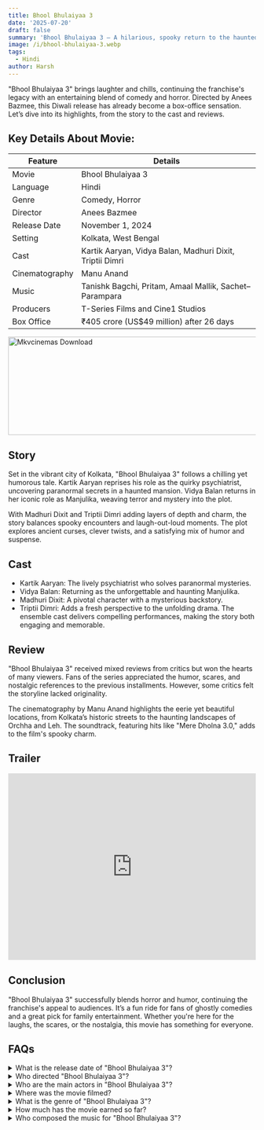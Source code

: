 ```yaml
---
title: Bhool Bhulaiyaa 3
date: '2025-07-20'
draft: false
summary: 'Bhool Bhulaiyaa 3 – A hilarious, spooky return to the haunted haveli with Vidya Balan, Kartik Aaryan, and more! Comedy and horror await.'
image: /i/bhool-bhulaiyaa-3.webp
tags:
  - Hindi
author: Harsh
---
```


"Bhool Bhulaiyaa 3" brings laughter and chills, continuing the franchise's legacy with an entertaining blend of comedy and horror. Directed by Anees Bazmee, this Diwali release has already become a box-office sensation. Let’s dive into its highlights, from the story to the cast and reviews.

## Key Details About Movie:

| Feature        | Details                                                  |
| -------------- | -------------------------------------------------------- |
| Movie          | Bhool Bhulaiyaa 3                                        |
| Language       | Hindi                                                    |
| Genre          | Comedy, Horror                                           |
| Director       | Anees Bazmee                                             |
| Release Date   | November 1, 2024                                         |
| Setting        | Kolkata, West Bengal                                     |
| Cast           | Kartik Aaryan, Vidya Balan, Madhuri Dixit, Triptii Dimri |
| Cinematography | Manu Anand                                               |
| Music          | Tanishk Bagchi, Pritam, Amaal Mallik, Sachet–Parampara   |
| Producers      | T-Series Films and Cine1 Studios                         |
| Box Office     | ₹405 crore (US$49 million) after 26 days                 |

<a href="https://www.profitableratecpm.com/vbvpd9w3h?key=32fa8307e0db421fc9459d903b211dae">
  <img src="/mkvcinemas-btn.webp" alt="Mkvcinemas Download" width="600" height="200" loading="lazy">
</a>

## Story

Set in the vibrant city of Kolkata, "Bhool Bhulaiyaa 3" follows a chilling yet humorous tale. Kartik Aaryan reprises his role as the quirky psychiatrist, uncovering paranormal secrets in a haunted mansion. Vidya Balan returns in her iconic role as Manjulika, weaving terror and mystery into the plot.

With Madhuri Dixit and Triptii Dimri adding layers of depth and charm, the story balances spooky encounters and laugh-out-loud moments. The plot explores ancient curses, clever twists, and a satisfying mix of humor and suspense.

## Cast

- Kartik Aaryan: The lively psychiatrist who solves paranormal mysteries.
- Vidya Balan: Returning as the unforgettable and haunting Manjulika.
- Madhuri Dixit: A pivotal character with a mysterious backstory.
- Triptii Dimri: Adds a fresh perspective to the unfolding drama.
  The ensemble cast delivers compelling performances, making the story both engaging and memorable.

## Review

"Bhool Bhulaiyaa 3" received mixed reviews from critics but won the hearts of many viewers. Fans of the series appreciated the humor, scares, and nostalgic references to the previous installments. However, some critics felt the storyline lacked originality.

The cinematography by Manu Anand highlights the eerie yet beautiful locations, from Kolkata’s historic streets to the haunting landscapes of Orchha and Leh. The soundtrack, featuring hits like "Mere Dholna 3.0," adds to the film's spooky charm.

## Trailer

<iframe width="100%" height="380" src="https://www.youtube.com/embed/sp3Io6rcA8E" title={title} frameborder="0" allow="accelerometer; autoplay; clipboard-write; encrypted-media; gyroscope; picture-in-picture; web-share" referrerpolicy="strict-origin-when-cross-origin" allowfullscreen loading="lazy"></iframe>

## Conclusion

"Bhool Bhulaiyaa 3" successfully blends horror and humor, continuing the franchise's appeal to audiences. It’s a fun ride for fans of ghostly comedies and a great pick for family entertainment. Whether you're here for the laughs, the scares, or the nostalgia, this movie has something for everyone.

## FAQs

<details>
    <summary>What is the release date of "Bhool Bhulaiyaa 3"?</summary>
    <p>The movie was released on November 1, 2024.</p>
</details>

<details>
    <summary>Who directed "Bhool Bhulaiyaa 3"?</summary>
    <p>Anees Bazmee directed the film.</p>
</details>

<details>
    <summary>Who are the main actors in "Bhool Bhulaiyaa 3"?</summary>
    <p>Kartik Aaryan, Vidya Balan, Madhuri Dixit, and Triptii Dimri star in the film.</p>
</details>

<details>
    <summary>Where was the movie filmed?</summary>
    <p>Filming took place in Mumbai, Kolkata, Orchha, and Leh.</p>
</details>

<details>
    <summary>What is the genre of "Bhool Bhulaiyaa 3"?</summary>
    <p>It’s a comedy-horror film.</p>
</details>

<details>
    <summary>How much has the movie earned so far?</summary>
    <p>The film has grossed ₹405 crore (US$49 million) worldwide after 26 days.</p>
</details>

<details>
    <summary>Who composed the music for "Bhool Bhulaiyaa 3"?</summary>
    <p>Music was composed by Tanishk Bagchi, Pritam, Amaal Mallik, and Sachet–Parampara.</p>
</details>
